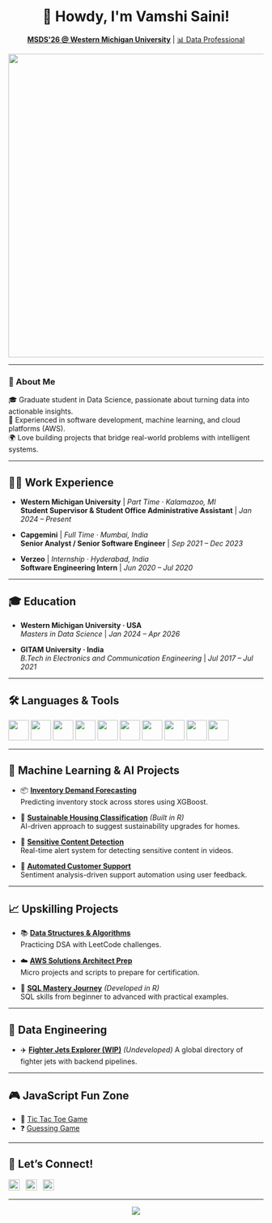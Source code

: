 <h1 align="center">👋 Howdy, I'm Vamshi Saini!</h1>
<p align="center">
  <a href="https://github.com/VamshiSaini1"><strong>MSDS'26 @ Western Michigan University</strong></a> |
  <a href="https://www.linkedin.com/in/vamshisaini01/">📊 Data Professional</a>
</p>

<p align="center">
  <img src="https://media2.giphy.com/media/v1.Y2lkPTc5MGI3NjExeTF5ZHhiNzVqdjZwajJvNGQzdTRlcjIyMnplemRxcGhsbnp3bmE5OCZlcD12MV9pbnRlcm5hbF9naWZfYnlfaWQmY3Q9Zw/3o7abooVPgeGpknXpu/giphy.gif" width="600"/>
</p>

---

### 🚀 About Me

🎓 Graduate student in Data Science, passionate about turning data into actionable insights.  
💼 Experienced in software development, machine learning, and cloud platforms (AWS).  
🌍 Love building projects that bridge real-world problems with intelligent systems.

---

## 🧑‍💼 Work Experience

- **Western Michigan University** | *Part Time · Kalamazoo, MI*  
  **Student Supervisor & Student Office Administrative Assistant** | *Jan 2024 – Present*

- **Capgemini** | *Full Time · Mumbai, India*  
  **Senior Analyst / Senior Software Engineer** | *Sep 2021 – Dec 2023*

- **Verzeo** | *Internship · Hyderabad, India*  
  **Software Engineering Intern** | *Jun 2020 – Jul 2020*

---

## 🎓 Education

- **Western Michigan University · USA**  
  *Masters in Data Science* | *Jan 2024 – Apr 2026*

- **GITAM University · India**  
  *B.Tech in Electronics and Communication Engineering* | *Jul 2017 – Jul 2021*

---

## 🛠️ Languages & Tools

<p align="left">
  <img src="https://cdn.jsdelivr.net/gh/devicons/devicon/icons/python/python-original.svg" height="40"/>
  <img src="https://cdn.jsdelivr.net/gh/devicons/devicon/icons/r/r-original.svg" height="40"/>
  <img src="https://cdn.jsdelivr.net/gh/devicons/devicon/icons/java/java-original.svg" height="40"/>
  <img src="https://cdn.jsdelivr.net/gh/devicons/devicon/icons/javascript/javascript-original.svg" height="40"/>
  <img src="https://cdn.jsdelivr.net/gh/devicons/devicon/icons/react/react-original.svg" height="40"/>
  <img src="https://skillicons.dev/icons?i=html,css,vscode,git,github" height="40"/>
  <img src="https://cdn.jsdelivr.net/gh/devicons/devicon/icons/mysql/mysql-original.svg" height="40"/>
  <img src="https://skillicons.dev/icons?i=tensorflow" height="40"/>
  <img src="https://cdn.jsdelivr.net/gh/devicons/devicon/icons/amazonwebservices/amazonwebservices-original-wordmark.svg" height="40"/>
  <img src="https://cdn.jsdelivr.net/gh/devicons/devicon/icons/salesforce/salesforce-original.svg" height="40"/>
</p>

---

## 🤖 Machine Learning & AI Projects

- 📦 [**Inventory Demand Forecasting**](https://github.com/VamshiSaini1/Inventory-Demand-Forecasting-using-ML)  
  Predicting inventory stock across stores using XGBoost.

- 🏡 [**Sustainable Housing Classification**](https://github.com/VamshiSaini1/Converting-Residential-Homes-to-Sustainable-Houses-Using-AI) *(Built in R)*  
  AI-driven approach to suggest sustainability upgrades for homes.

- 🎥 [**Sensitive Content Detection**](https://github.com/VamshiSaini1/Real-time-sensitive-content-detection-using-ML)  
  Real-time alert system for detecting sensitive content in videos.

- 💬 [**Automated Customer Support**](https://github.com/VamshiSaini1/Automating-Customer-Support-Using-ML)  
  Sentiment analysis-driven support automation using user feedback.

---

## 📈 Upskilling Projects

- 📚 [**Data Structures & Algorithms**](https://github.com/VamshiSaini1/Data-Structures-and-Algorithms)  
  Practicing DSA with LeetCode challenges.

- ☁️ [**AWS Solutions Architect Prep**](https://github.com/VamshiSaini1/AWS_Solutions_Architect_Certification_Prep)  
  Micro projects and scripts to prepare for certification.

- 🧮 [**SQL Mastery Journey**](https://github.com/VamshiSaini1/Sql-prep) *(Developed in R)*  
  SQL skills from beginner to advanced with practical examples.

---

## 🧱 Data Engineering

- ✈️ [**Fighter Jets Explorer (WIP)**](https://github.com/VamshiSaini1/Fighter-Jets-DE-Project)  *(Undeveloped)*
  A global directory of fighter jets with backend pipelines.

---

## 🎮 JavaScript Fun Zone

- 🔲 [Tic Tac Toe Game](https://github.com/VamshiSaini1/TicTacToe)  
- ❓ [Guessing Game](https://github.com/VamshiSaini1/GuessingGame)

---

## 🤝 Let’s Connect!

<p align="left">
  <a href="https://twitter.com/vamshisaini__01"><img src="https://cdn.jsdelivr.net/npm/simple-icons@v3/icons/twitter.svg" height="22px" alt="Twitter"/></a>
  &nbsp;
  <a href="https://www.linkedin.com/in/vamshisaini01/"><img src="https://cdn.jsdelivr.net/npm/simple-icons@v3/icons/linkedin.svg" height="22px" alt="LinkedIn"/></a>
  &nbsp;
  <a href="https://www.instagram.com/vamshisaini__01"><img src="https://cdn.jsdelivr.net/npm/simple-icons@v3/icons/instagram.svg" height="22px" alt="Instagram"/></a>
</p>

---

<p align="center">
  <img src="https://github-readme-stats.vercel.app/api?username=VamshiSaini1&show_icons=true&theme=tokyonight" />
</p>

